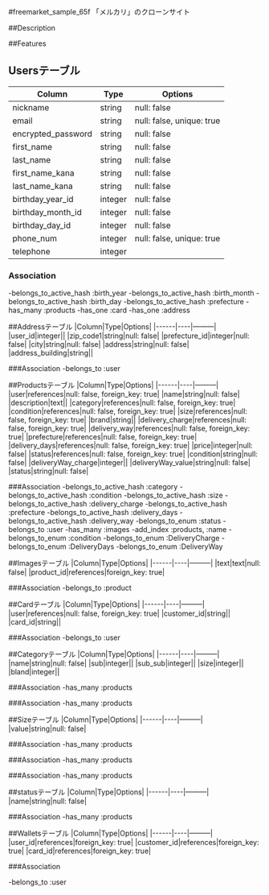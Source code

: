 #freemarket_sample_65f
「メルカリ」のクローンサイト

##Description

##Features



## Usersテーブル
|Column|Type|Options|
|------|----|-------|
|nickname|string|null: false|
|email|string|null:  false, unique: true|
|encrypted_password|string|null: false|
|first_name|string|null: false|
|last_name|string|null: false|
|first_name_kana|string|null: false|
|last_name_kana|string|null: false|
|birthday_year_id|integer|null: false|
|birthday_month_id|integer|null: false|
|birthday_day_id|integer|null: false|
|phone_num|integer|null: false, unique: true|
|telephone|integer||

### Association
-belongs_to_active_hash :birth_year
-belongs_to_active_hash :birth_month
-belongs_to_active_hash :birth_day
-belongs_to_active_hash :prefecture
-has_many :products
-has_one :card
-has_one :address

##Addressテーブル
|Column|Type|Options|
|------|----|———|
|user_id|integer||
|zip_code1|string|null: false|
|prefecture_id|integer|null: false|
|city|string|null: false|
|address|string|null: false|
|address_building|string||

###Association
-belongs_to :user

##Productsテーブル
|Column|Type|Options|
|------|----|———|
|user|references|null: false, foreign_key: true|
|name|string|null: false|
|description|text||
|category|references|null: false, foreign_key: true|
|condition|references|null: false, foreign_key: true|
|size|references|null: false, foreign_key: true|
|brand|string||
|delivery_charge|references|null: false, foreign_key: true|
|delivery_way|references|null: false, foreign_key: true|
|prefecture|references|null: false, foreign_key: true|
|delivery_days|references|null: false, foreign_key: true|
|price|integer|null: false|
|status|references|null: false, foreign_key: true|
|condition|string|null: false|
|deliveryWay_charge|integer||
|deliveryWay_value|string|null: false|
|status|string|null: false|

###Association
-belongs_to_active_hash :category
-belongs_to_active_hash :condition
-belongs_to_active_hash :size
-belongs_to_active_hash :delivery_charge
-belongs_to_active_hash :prefecture
-belongs_to_active_hash :delivery_days
-belongs_to_active_hash :delivery_way
-belongs_to_enum :status
-belongs_to :user
-has_many :images
-add_index :products, :name
-belongs_to_enum :condition
-belongs_to_enum :DeliveryCharge
-belongs_to_enum :DeliveryDays
-belongs_to_enum :DeliveryWay

##Imagesテーブル
|Column|Type|Options|
|------|----|———|
|text|text|null: false|
|product_id|references|foreign_key: true|

###Association
-belongs_to :product

##Cardテーブル
|Column|Type|Options|
|------|----|———|
|user|references|null: false, foreign_key: true|
|customer_id|string||
|card_id|string||

###Association
-belongs_to :user

##Categoryテーブル
|Column|Type|Options|
|------|----|———|
|name|string|null: false|
|sub|integer||
|sub_sub|integer||
|size|integer||
|bland|integer||

###Association
-has_many :products

###Association
-has_many :products

##Sizeテーブル
|Column|Type|Options|
|------|----|———|
|value|string|null: false|

###Association
-has_many :products



###Association
-has_many :products

###Association
-has_many :products

##statusテーブル
|Column|Type|Options|
|------|----|———|
|name|string|null: false|

###Association
-has_many :products

##Walletsテーブル
|Column|Type|Options|
|------|----|———|
|user_id|references|foreign_key: true|
|customer_id|references|foreign_key: true|
|card_id|references|foreign_key: true|

###Association

-belongs_to :user